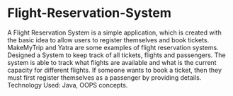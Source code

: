 # Flight-Reservation-System

A Flight Reservation System is a simple application, 
which is created with the basic idea to allow users to register themselves and book tickets. 
MakeMyTrip and Yatra are some examples of flight reservation systems.
Designed a System to keep track of all tickets, flights and passengers. 
The system is able to track what flights are available and what is the current capacity for different flights.
If someone wants to book a ticket, then they must first register themselves as a passenger by providing details. 
Technology Used: Java, OOPS concepts.
